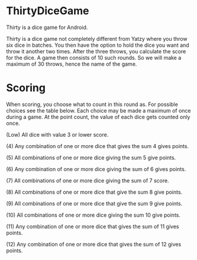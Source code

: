 # ThirtyDiceGame
Thirty is a dice game for Android.

Thirty is a dice game not completely different from Yatzy where you throw six dice in batches. 
You then have the option to hold the dice you want and throw it another two times. After the 
three throws, you calculate the score for the dice. A game then consists of 10 such rounds. 
So we will make a maximum of 30 throws, hence the name of the game.

# Scoring

When scoring, you choose what to count in this round as. For possible choices see the table
below. Each choice may be made a maximum of once during a game. At the point count, the value
of each dice gets counted only once. 

(Low)  All dice with value 3 or lower score.

(4)    Any combination of one or more dice that gives the sum 4 gives points.

(5)    All combinations of one or more dice giving the sum 5 give points.

(6)    Any combination of one or more dice giving the sum of 6 gives points.

(7)    All combinations of one or more dice giving the sum of 7 score.

(8)    All combinations of one or more dice that give the sum 8 give points.

(9)    All combinations of one or more dice that give the sum 9 give points.

(10)   All combinations of one or more dice giving the sum 10 give points.

(11)   Any combination of one or more dice that gives the sum of 11 gives points.

(12)   Any combination of one or more dice that gives the sum of 12 gives points.
